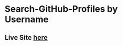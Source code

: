 # Search-GitHub-Profiles by Username

## Live Site [here]

[here]:<https://GitHub-profile-Finder.tasnimulmahi.repl.co>
<p align="center">
 
 <p>
